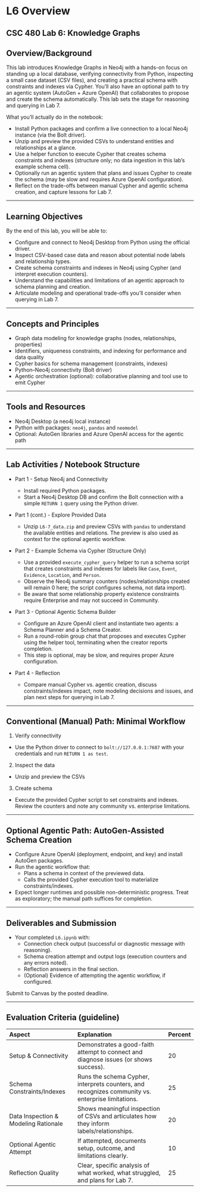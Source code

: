 # L6 Overview

## CSC 480 Lab 6: Knowledge Graphs

## Overview/Background

This lab introduces Knowledge Graphs in Neo4j with a hands-on focus on standing up a local database, verifying connectivity from Python, inspecting a small case dataset (CSV files), and creating a practical schema with constraints and indexes via Cypher. You’ll also have an optional path to try an agentic system (AutoGen + Azure OpenAI) that collaborates to propose and create the schema automatically. This lab sets the stage for reasoning and querying in Lab 7.

What you’ll actually do in the notebook:
- Install Python packages and confirm a live connection to a local Neo4j instance (via the Bolt driver).
- Unzip and preview the provided CSVs to understand entities and relationships at a glance.
- Use a helper function to execute Cypher that creates schema constraints and indexes (structure only; no data ingestion in this lab’s example schema cell).
- Optionally run an agentic system that plans and issues Cypher to create the schema (may be slow and requires Azure OpenAI configuration).
- Reflect on the trade-offs between manual Cypher and agentic schema creation, and capture lessons for Lab 7.

---

## Learning Objectives

By the end of this lab, you will be able to:

- Configure and connect to Neo4j Desktop from Python using the official driver.
- Inspect CSV-based case data and reason about potential node labels and relationship types.
- Create schema constraints and indexes in Neo4j using Cypher (and interpret execution counters).
- Understand the capabilities and limitations of an agentic approach to schema planning and creation.
- Articulate modeling and operational trade-offs you’ll consider when querying in Lab 7.

---

## Concepts and Principles

- Graph data modeling for knowledge graphs (nodes, relationships, properties)
- Identifiers, uniqueness constraints, and indexing for performance and data quality
- Cypher basics for schema management (constraints, indexes)
- Python–Neo4j connectivity (Bolt driver)
- Agentic orchestration (optional): collaborative planning and tool use to emit Cypher

---

## Tools and Resources

- Neo4j Desktop (a neo4j local instance)
- Python with packages: `neo4j`, `pandas` and `neomodel`
- Optional: AutoGen libraries and Azure OpenAI access for the agentic path

---

## Lab Activities / Notebook Structure

- Part 1 - Setup Neo4j and Connectivity
	- Install required Python packages.
	- Start a Neo4j Desktop DB and confirm the Bolt connection with a simple `RETURN 1` query using the Python driver.

- Part 1 (cont.) - Explore Provided Data
	- Unzip `L6-7_data.zip` and preview CSVs with `pandas` to understand the available entities and relations. The preview is also used as context for the optional agentic workflow.

- Part 2 - Example Schema via Cypher (Structure Only)
	- Use a provided `execute_cypher_query` helper to run a schema script that creates constraints and indexes for labels like `Case`, `Event`, `Evidence`, `Location`, and `Person`.
	- Observe the Neo4j summary counters (nodes/relationships created will remain 0 here; the script configures schema, not data import).
	- Be aware that some relationship property existence constraints require Enterprise and may not succeed in Community.

- Part 3 - Optional Agentic Schema Builder
	- Configure an Azure OpenAI client and instantiate two agents: a Schema Planner and a Schema Creator.
	- Run a round-robin group chat that proposes and executes Cypher using the helper tool, terminating when the creator reports completion.
	- This step is optional, may be slow, and requires proper Azure configuration.

- Part 4 - Reflection
	- Compare manual Cypher vs. agentic creation, discuss constraints/indexes impact, note modeling decisions and issues, and plan next steps for querying in Lab 7.

---

## Conventional (Manual) Path: Minimal Workflow

1) Verify connectivity
- Use the Python driver to connect to `bolt://127.0.0.1:7687` with your credentials and run `RETURN 1 as test`.

2) Inspect the data
- Unzip and preview the CSVs

3) Create schema
- Execute the provided Cypher script to set constraints and indexes. Review the counters and note any community vs. enterprise limitations.

---

## Optional Agentic Path: AutoGen-Assisted Schema Creation

- Configure Azure OpenAI (deployment, endpoint, and key) and install AutoGen packages.
- Run the agentic workflow that:
	- Plans a schema in context of the previewed data.
	- Calls the provided Cypher execution tool to materialize constraints/indexes.
- Expect longer runtimes and possible non-deterministic progress. Treat as exploratory; the manual path suffices for completion.

---

## Deliverables and Submission

- Your completed `L6.ipynb` with:
	- Connection check output (successful or diagnostic message with reasoning).
	- Schema creation attempt and output logs (execution counters and any errors noted).
	- Reflection answers in the final section.
	- (Optional) Evidence of attempting the agentic workflow, if configured.

Submit to Canvas by the posted deadline.

---

## Evaluation Criteria (guideline)

| Aspect | Explanation | Percent |
| :-- | :-- | :-- |
| Setup & Connectivity | Demonstrates a good-faith attempt to connect and diagnose issues (or shows success). | 20 |
| Schema Constraints/Indexes | Runs the schema Cypher, interprets counters, and recognizes community vs. enterprise limitations. | 25 |
| Data Inspection & Modeling Rationale | Shows meaningful inspection of CSVs and articulates how they inform labels/relationships. | 20 |
| Optional Agentic Attempt | If attempted, documents setup, outcome, and limitations clearly. | 10 |
| Reflection Quality | Clear, specific analysis of what worked, what struggled, and plans for Lab 7. | 25 |
